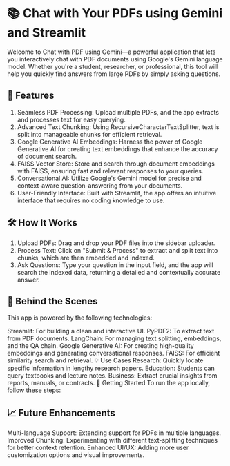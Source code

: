 # 📚 Chat with Your PDFs using Gemini and Streamlit

Welcome to Chat with PDF using Gemini—a powerful application that lets you interactively chat with PDF documents using Google's Gemini language model. Whether you're a student, researcher, or professional, this tool will help you quickly find answers from large PDFs by simply asking questions.

## 🚀 Features

1. Seamless PDF Processing: Upload multiple PDFs, and the app extracts and processes text for easy querying.
2. Advanced Text Chunking: Using RecursiveCharacterTextSplitter, text is split into manageable chunks for efficient retrieval.
3. Google Generative AI Embeddings: Harness the power of Google Generative AI for creating text embeddings that enhance the accuracy of document search.
4. FAISS Vector Store: Store and search through document embeddings with FAISS, ensuring fast and relevant responses to your queries.
5. Conversational AI: Utilize Google's Gemini model for precise and context-aware question-answering from your documents.
6. User-Friendly Interface: Built with Streamlit, the app offers an intuitive interface that requires no coding knowledge to use.
   
## 🛠️ How It Works

1. Upload PDFs: Drag and drop your PDF files into the sidebar uploader.
2. Process Text: Click on "Submit & Process" to extract and split text into chunks, which are then embedded and indexed.
3. Ask Questions: Type your question in the input field, and the app will search the indexed data, returning a detailed and contextually accurate answer.
   
## 🧠 Behind the Scenes
This app is powered by the following technologies:

Streamlit: For building a clean and interactive UI.
PyPDF2: To extract text from PDF documents.
LangChain: For managing text splitting, embeddings, and the QA chain.
Google Generative AI: For creating high-quality embeddings and generating conversational responses.
FAISS: For efficient similarity search and retrieval.
💡 Use Cases
Research: Quickly locate specific information in lengthy research papers.
Education: Students can query textbooks and lecture notes.
Business: Extract crucial insights from reports, manuals, or contracts.
🌟 Getting Started
To run the app locally, follow these steps:

## 📈 Future Enhancements

Multi-language Support: Extending support for PDFs in multiple languages.
Improved Chunking: Experimenting with different text-splitting techniques for better context retention.
Enhanced UI/UX: Adding more user customization options and visual improvements.
